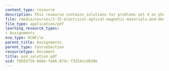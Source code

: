 ```yaml
---
content_type: resource
description: This resource contains solutions for problems set 4 on photodevices.
file: /media/courses/3-15-electrical-optical-magnetic-materials-and-devices-fall-2006/f865675bb6bbfe66874cf3254ccd638e_ps4_solution.pdf
file_type: application/pdf
learning_resource_types:
- Assignments
ocw_type: OCWFile
parent_title: Assignments
parent_type: CourseSection
resourcetype: Document
title: ps4_solution.pdf
uid: f865675b-b6bb-fe66-874c-f3254ccd638e
---
```

